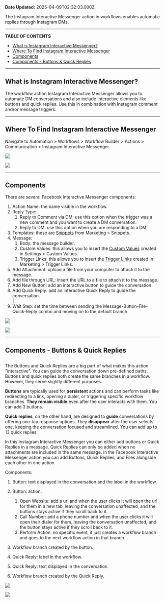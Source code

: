 **Date Updated:** 2025-04-09T02:32:03.000Z

The Instagram Interactive Messenger action in workflows enables automatic replies through Instagram DMs.

---

**TABLE OF CONTENTS**

* [What is Instagram Interactive Messenger?](#What-is-Instagram-Interactive-Messenger?)
* [Where To Find Instagram Interactive Messenger](#Where-To-Find-Instagram-Interactive-Messenger)
* [Components](#Components)
* [Components - Buttons & Quick Replies](#Components---Buttons-&-Quick-Replies)

---

## **What is Instagram Interactive Messenger?**

  
The workflow action Instagram Interactive Messenger allows you to automate DM conversations and also include interactive elements like buttons and quick replies. Use this in combination with Instagram comment and/or message triggers.

---

## **Where To Find Instagram Interactive Messenger**

  
Navigate to Automation > Workflows > Workflow Builder > Actions > Communication > Instagram Interactive Messenger.

  
![](https://s3.amazonaws.com/cdn.freshdesk.com/data/helpdesk/attachments/production/155042050740/original/CNVa-e83YnU4Q63pIcPVpwni9ilpRLDR6g.jpeg?1740174440)

  
![](https://s3.amazonaws.com/cdn.freshdesk.com/data/helpdesk/attachments/production/155042050767/original/SfcY1GbHKGirpkWzkr_vWI5UIeK0uPcy_Q.png?1740174546)

  
---

## **Components**

  
There are several Facebook Interactive Messenger components:

1. Action Name: the name visible in the workflow.
2. Reply Type:  
   1. Reply to Comment via DM: use this option when the trigger was a new comment and you want to create a DM conversation.  
   2. Reply to DM: use this option when you are responding to a DM.
3. Templates: these are [Snippets](https://help.gohighlevel.com/en/support/solutions/articles/155000000890) from Marketing > Snippets.
4. Message:  
   1. Body: the message builder.  
   2. Custom Values: this allows you to insert the [Custom Values](https://help.gohighlevel.com/en/support/solutions/articles/48001161575) created in Settings > Custom Values.  
   3. Trigger Links: this allows you to insert the [Trigger Links](https://help.gohighlevel.com/en/support/solutions/articles/48000981404) created in Marketing > Trigger Links.
5. Add Attachment: upload a file from your computer to attach it to the message.
6. Add file through URL: insert the URL to a file to attach it to the message.
7. Add New Button: add an interactive button to guide the conversation.
8. Add Quick Reply: add an interactive Quick Reply to guide the conversation.  
|
9. Wait Step: set the time between sending the Message-Button-File-Quick-Reply combo and moving on to the default branch.

  
![](https://s3.amazonaws.com/cdn.freshdesk.com/data/helpdesk/attachments/production/155042050793/original/wrwvfkyJLPgiTqclZ0Ybb7RDd76PcVAn7Q.png?1740174635)

  
![](https://s3.amazonaws.com/cdn.freshdesk.com/data/helpdesk/attachments/production/155042050802/original/gHfgC8y7XtWfNsujpOt9uM1v4Z-B0f40Jg.png?1740174704)

---

## **Components - Buttons & Quick Replies**

##   

The Buttons and Quick Replies are a big part of what makes this action "interactive". You can guide the conversation down pre-defined paths. Buttons and quick replies both create the same branches in a workflow. However, they serve slightly different purposes. 

  
**Buttons** are typically used for **persistent** actions and can perform tasks like redirecting to a link, opening a dialer, or triggering specific workflow branches. **They remain visible** even after the user interacts with them. You can add 3 buttons.

  
**Quick replies**, on the other hand, are designed to **guide** conversations by offering one-tap response options. They **disappear** after the user selects one, keeping the conversation focused and streamlined. You can add up to 13 quick replies.

  
In this Instagram Interactive Messenger you can either add buttons or Quick Replies in a message. Quick Replies can only be added when no attachments are included in the same message. In the Facebook Interactive Messenger action you can add Buttons, Quick Replies, and Files alongside each other in one action. 

  
Components:

1. Button: text displayed in the conversation and the label in the workflow.
2. Button: action.  
    
   1. Open Website: add a url and when the user clicks it will open the url for them in a new tab, leaving the conversation unaffected, and the buttons stays active if they scroll back to it.  
   2. Call Number: add a phone number and when the user clicks it will open their dialer for them, leaving the conversation unaffected, and the button stays active if they scroll back to it.  
   3. Perform Action: no specific event, it just creates a workflow branch and goes to the next workflow action in that branch.
3. Workflow branch created by the button.
4. Quick Reply: label in the workflow.
5. Quick Reply: text displayed in the conversation.
6. Workflow branch created by the Quick Reply.
  
  
![](https://s3.amazonaws.com/cdn.freshdesk.com/data/helpdesk/attachments/production/155042050903/original/gT_I1gyhtTbw7sv1oM5Mlwc6XFil4npu7g.png?1740175004)

  
![](https://s3.amazonaws.com/cdn.freshdesk.com/data/helpdesk/attachments/production/155042050917/original/Byx0vtU8mKsr2l8R7GQiTp7nv9rubkksbQ.png?1740175114)

  